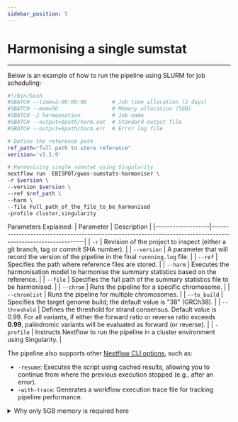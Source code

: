 ```yaml
---
sidebar_position: 5
---
```

# Harmonising a single sumstat
---
Below is an example of how to run the pipeline using SLURM for job scheduling:

``` bash title="start_harmonisation.sh"
#!/bin/bash
#SBATCH --time=2-00:00:00        # Job time allocation (2 days)
#SBATCH --mem=5G                 # Memory allocation (5GB)
#SBATCH -J harmonsation          # Job name
#SBATCH --output=$path/harm.out  # Standard output file
#SBATCH --output=$path/harm.err  # Error log file

# Define the reference path
ref_path="full path to store reference"
verision='v1.1.9'

# Harmonising single sumstat using Singularity
nextflow run  EBISPOT/gwas-sumstats-harmoniser \
-r $version \
--version $version \
--ref $ref_path \
--harm \
--file Full_path_of_the_file_to_be_harmonised
-profile cluster,singularity
```
Parameters Explained:
| Parameter         | Description                                                                                                   |
|-------------------|---------------------------------------------------------------------------------------------------------------|
| `-r`           | Revision of the project to inspect (either a git branch, tag or commit SHA number).                                                         |
| `--version`           | A parameter that will record the version of the pipeline in the final `runnning.log` file.                                                         |
| `--ref`           | Specifies the path where reference files are stored.                                                         |
| `--harm`          | Executes the harmonisation model to harmonise the summary statistics based on the reference.                 |
| `--file`          | Specifies the full path of the summary statistics file to be harmonised.                                     |
| `--chrom`         | Runs the pipeline for a specific chromosome.                                                                  |
| `--chromlist`     | Runs the pipeline for multiple chromosomes.                                                                   |
| `--to_build`      | Specifies the target genome build; the default value is "38" (GRCh38).                                      |
| `--threshold`     | Defines the threshold for strand consensus. Default value is 0.99. For all variants, if either the forward ratio or reverse ratio exceeds **0.99**, palindromic variants will be evaluated as forward (or reverse). |
| `-profile`        | Instructs Nextflow to run the pipeline in a cluster environment using Singularity.                           |

The pipeline also supports other [Nextflow CLI options](https://www.nextflow.io/docs/latest/reference/cli.html), such as:
* `-resume`: Executes the script using cached results, allowing you to continue from where the previous execution stopped (e.g., after an error).
* `-with-trace`: Generates a workflow execution trace file for tracking pipeline performance.

<details>
    <summary> Why only 5GB memory is required here </summary>
    
    In Nextflow, the pipeline is made by joining together different processes. The job defined in the `start_harmonisation.sh` script is the initial step to start the pipeline and requires a small amount of memory.
    
    Nextflow manages the execution of each process and allocates the corresponding memory and wall time as specified in the `config/basic.config` file. For example, the map_to_build step, which performs [genome build mapping](../Introduction/Genome-Build-Mapping.md) step, requires 28GB of memory to complete.
    
    Additionally, if a process exits with a status code between 130 and 145, inclusive, or is equal to 104, Nextflow will automatically retry that process up to 5 times, allocating additional memory with each attempt. If it continues to fail due to these exit statuses, you can modify the resource requirements in the configuration file to accommodate the necessary resources.

    <details>
       <summary>resources required in the `Genome Build Mapping` step</summary>
        ```config title="config/basic.config"
        withName:map_to_build {
                memory = { 28.GB * task.attempt }
                time   = { 5.h  * task.attempt }
                publishDir =[ 
                    path:{"${launchDir}/$GCST"},
                    mode: 'copy'
                    ]
            }
        ```
    </details>
</details>


    
